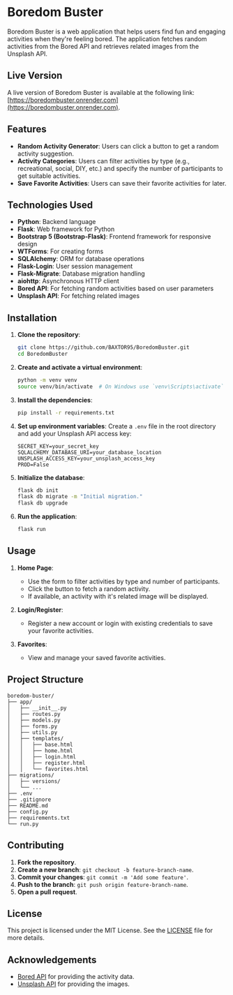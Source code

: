 # Boredom Buster

Boredom Buster is a web application that helps users find fun and engaging activities when they're feeling bored. The application fetches random activities from the Bored API and retrieves related images from the Unsplash API.

## Live Version

A live version of Boredom Buster is available at the following link: [https://boredombuster.onrender.com](https://boredombuster.onrender.com).

## Features

- **Random Activity Generator**: Users can click a button to get a random activity suggestion.
- **Activity Categories**: Users can filter activities by type (e.g., recreational, social, DIY, etc.) and specify the number of participants to get suitable activities.
- **Save Favorite Activities**: Users can save their favorite activities for later.

## Technologies Used

- **Python**: Backend language
- **Flask**: Web framework for Python
- **Bootstrap 5 (Bootstrap-Flask)**: Frontend framework for responsive design
- **WTForms**: For creating forms
- **SQLAlchemy**: ORM for database operations
- **Flask-Login**: User session management
- **Flask-Migrate**: Database migration handling
- **aiohttp**: Asynchronous HTTP client
- **Bored API**: For fetching random activities based on user parameters
- **Unsplash API**: For fetching related images

## Installation

1. **Clone the repository**:

   ```bash
   git clone https://github.com/BAXTOR95/BoredomBuster.git
   cd BoredomBuster
   ```

2. **Create and activate a virtual environment**:

   ```bash
   python -m venv venv
   source venv/bin/activate  # On Windows use `venv\Scripts\activate`
   ```

3. **Install the dependencies**:

   ```bash
   pip install -r requirements.txt
   ```

4. **Set up environment variables**:
   Create a `.env` file in the root directory and add your Unsplash API access key:

   ```env
   SECRET_KEY=your_secret_key
   SQLALCHEMY_DATABASE_URI=your_database_location
   UNSPLASH_ACCESS_KEY=your_unsplash_access_key
   PROD=False
   ```

5. **Initialize the database**:

   ```bash
   flask db init
   flask db migrate -m "Initial migration."
   flask db upgrade
   ```

6. **Run the application**:

   ```bash
   flask run
   ```

## Usage

1. **Home Page**:

   - Use the form to filter activities by type and number of participants.
   - Click the button to fetch a random activity.
   - If available, an activity with it's related image will be displayed.

2. **Login/Register**:

   - Register a new account or login with existing credentials to save your favorite activities.

3. **Favorites**:
   - View and manage your saved favorite activities.

## Project Structure

```arduino
boredom-buster/
├── app/
│   ├── __init__.py
│   ├── routes.py
│   ├── models.py
│   ├── forms.py
│   ├── utils.py
│   ├── templates/
│   │   ├── base.html
│   │   ├── home.html
│   │   ├── login.html
│   │   ├── register.html
│   │   └── favorites.html
├── migrations/
│   ├── versions/
│   └── ...
├── .env
├── .gitignore
├── README.md
├── config.py
├── requirements.txt
└── run.py
```

## Contributing

1. **Fork the repository**.
2. **Create a new branch**: `git checkout -b feature-branch-name`.
3. **Commit your changes**: `git commit -m 'Add some feature'`.
4. **Push to the branch**: `git push origin feature-branch-name`.
5. **Open a pull request**.

## License

This project is licensed under the MIT License. See the [LICENSE](LICENSE) file for more details.

## Acknowledgements

- [Bored API](https://www.boredapi.com/) for providing the activity data.
- [Unsplash API](https://unsplash.com/developers) for providing the images.
